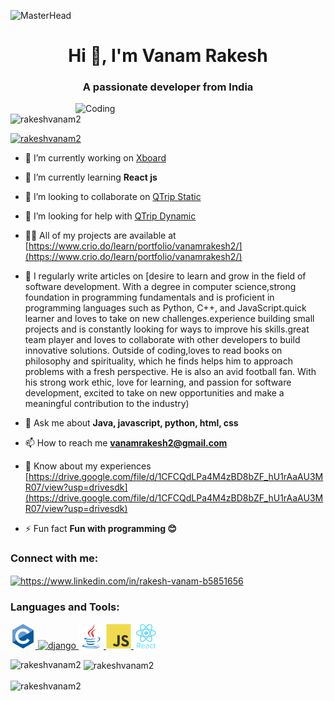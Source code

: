 ![MasterHead](https://user-images.githubusercontent.com/10498744/210012254-234538ff-d198-48aa-8964-37e6fd45d227.gif)
<h1 align="center">Hi 👋, I'm Vanam Rakesh</h1>
<h3 align="center">A passionate developer from India</h3>

<img align="right" alt="Coding" width="400" src="https://www.snexplores.org/wp-content/uploads/2023/02/1030_ChatGPT_feat.gif">


<p align="left"> <img src="https://komarev.com/ghpvc/?username=rakeshvanam2&label=Profile%20views&color=0e75b6&style=flat" alt="rakeshvanam2" /> </p>

<p align="left"> <a href="https://github.com/ryo-ma/github-profile-trophy"><img src="https://github-profile-trophy.vercel.app/?username=rakeshvanam2" alt="rakeshvanam2" /></a> </p>

- 🔭 I’m currently working on [Xboard](https://rakeshxboard.netlify.app/)

- 🌱 I’m currently learning **React js**

- 👯 I’m looking to collaborate on [QTrip Static](https://rakeshqtrip.netlify.app/)

- 🤝 I’m looking for help with [QTrip Dynamic](https://rakesh-qtrip-dynamic.netlify.app/)

- 👨‍💻 All of my projects are available at [https://www.crio.do/learn/portfolio/vanamrakesh2/](https://www.crio.do/learn/portfolio/vanamrakesh2/)

- 📝 I regularly write articles on [desire to learn and grow in the field of software development. With a degree in computer science,strong foundation in programming fundamentals and is proficient in programming languages such as Python, C++, and JavaScript.quick learner and loves to take on new challenges.experience building small projects and is constantly looking for ways to improve his skills.great team player and loves to collaborate with other developers to build innovative solutions. Outside of coding,loves to read books on philosophy and spirituality, which he finds helps him to approach problems with a fresh perspective. He is also an avid football fan. With his strong work ethic, love for learning, and passion for software development, excited to take on new opportunities and make a meaningful contribution to the industry)

- 💬 Ask me about **Java, javascript, python, html, css**

- 📫 How to reach me **vanamrakesh2@gmail.com**

- 📄 Know about my experiences [https://drive.google.com/file/d/1CFCQdLPa4M4zBD8bZF_hU1rAaAU3MR07/view?usp=drivesdk](https://drive.google.com/file/d/1CFCQdLPa4M4zBD8bZF_hU1rAaAU3MR07/view?usp=drivesdk)

- ⚡ Fun fact **Fun with programming 😊**

<h3 align="left">Connect with me:</h3>
<p align="left">
<a href="https://linkedin.com/in/https://www.linkedin.com/in/rakesh-vanam-b5851656" target="blank"><img align="center" src="https://raw.githubusercontent.com/rahuldkjain/github-profile-readme-generator/master/src/images/icons/Social/linked-in-alt.svg" alt="https://www.linkedin.com/in/rakesh-vanam-b5851656" height="30" width="40" /></a>
</p>

<h3 align="left">Languages and Tools:</h3>
<p align="left"> <a href="https://www.cprogramming.com/" target="_blank" rel="noreferrer"> <img src="https://raw.githubusercontent.com/devicons/devicon/master/icons/c/c-original.svg" alt="c" width="40" height="40"/> </a> <a href="https://www.djangoproject.com/" target="_blank" rel="noreferrer"> <img src="https://cdn.worldvectorlogo.com/logos/django.svg" alt="django" width="40" height="40"/> </a> <a href="https://www.java.com" target="_blank" rel="noreferrer"> <img src="https://raw.githubusercontent.com/devicons/devicon/master/icons/java/java-original.svg" alt="java" width="40" height="40"/> </a> <a href="https://developer.mozilla.org/en-US/docs/Web/JavaScript" target="_blank" rel="noreferrer"> <img src="https://raw.githubusercontent.com/devicons/devicon/master/icons/javascript/javascript-original.svg" alt="javascript" width="40" height="40"/> </a> <a href="https://reactjs.org/" target="_blank" rel="noreferrer"> <img src="https://raw.githubusercontent.com/devicons/devicon/master/icons/react/react-original-wordmark.svg" alt="react" width="40" height="40"/> </a> </p>

<p><img align="left" src="https://github-readme-stats.vercel.app/api/top-langs?username=rakeshvanam2&show_icons=true&locale=en&layout=compact" alt="rakeshvanam2" /></p>

<p>&nbsp;<img align="center" src="https://github-readme-stats.vercel.app/api?username=rakeshvanam2&show_icons=true&locale=en" alt="rakeshvanam2" /></p>

<p><img align="center" src="https://github-readme-streak-stats.herokuapp.com/?user=rakeshvanam2&" alt="rakeshvanam2" /></p>
